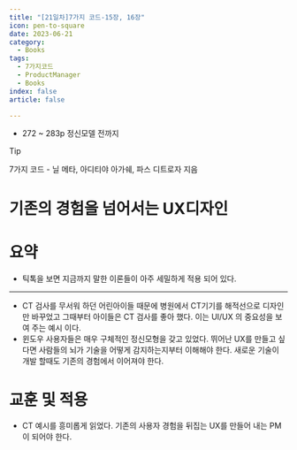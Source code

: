 ```yaml
---
title: "[21일차]7가지 코드-15장, 16장"
icon: pen-to-square
date: 2023-06-21
category:
  - Books
tags:
  - 7가지코드
  - ProductManager
  - Books
index: false
article: false

---
```

- 272 ~ 283p 정신모델 전까지

<!-- more -->

>[!tip]
>7가지 코드 - 닐 메타, 아디티야 아가쉐, 파스 디트로자 지음


# 기존의 경험을 넘어서는 UX디자인

# 요약

- 틱톡을 보면 지금까지 말한 이론들이 아주 세밀하게 적용 되어 있다.

---

- CT 검사를 무서워 하던 어린아이들 때문에 병원에서 CT기기를 해적선으로 디자인만 바꾸었고 그때부터 아이들은 CT 검사를 좋아 했다. 이는 UI/UX 의 중요성을 보여 주는 예시 이다.
- 윈도우 사용자들은 매우 구체적인 정신모형을 갖고 있었다. 
뛰어난 UX를 만들고 싶다면 사람들의 뇌가 기술을 어떻게 감지하는지부터 이해해야 한다. 새로운 기술이 개발 할때도 기존의 경험에서 이어져야 한다.

# 교훈 및 적용

- CT 예시를 흥미롭게 읽었다. 기존의 사용자 경험을 뒤집는 UX를 만들어 내는 PM이 되어야 한다.